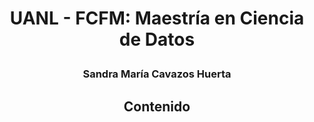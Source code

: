 # <p align="center"> UANL - FCFM: Maestría en Ciencia de Datos </p>
### <p style="text-align: center;">Sandra María Cavazos Huerta</p>


## <p style="text-align: center;">Contenido</p>